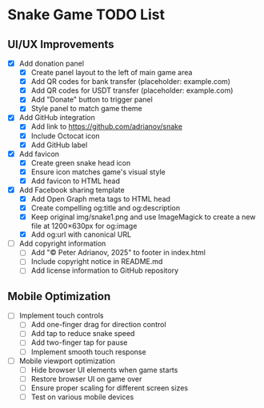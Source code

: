 # Snake Game TODO List

## UI/UX Improvements
- [x] Add donation panel
  - [x] Create panel layout to the left of main game area
  - [x] Add QR codes for bank transfer (placeholder: example.com)
  - [x] Add QR codes for USDT transfer (placeholder: example.com)
  - [x] Add "Donate" button to trigger panel
  - [x] Style panel to match game theme

- [x] Add GitHub integration
  - [x] Add link to https://github.com/adrianov/snake
  - [x] Include Octocat icon
  - [x] Add GitHub label

- [x] Add favicon
  - [x] Create green snake head icon
  - [x] Ensure icon matches game's visual style
  - [x] Add favicon to HTML head

- [x] Add Facebook sharing template
  - [x] Add Open Graph meta tags to HTML head
  - [x] Create compelling og:title and og:description
  - [x] Keep original img/snake1.png and use ImageMagick to create a new file at 1200×630px for og:image
  - [x] Add og:url with canonical URL

- [ ] Add copyright information
  - [ ] Add "© Peter Adrianov, 2025" to footer in index.html
  - [ ] Include copyright notice in README.md
  - [ ] Add license information to GitHub repository

## Mobile Optimization
- [ ] Implement touch controls
  - [ ] Add one-finger drag for direction control
  - [ ] Add tap to reduce snake speed
  - [ ] Add two-finger tap for pause
  - [ ] Implement smooth touch response

- [ ] Mobile viewport optimization
  - [ ] Hide browser UI elements when game starts
  - [ ] Restore browser UI on game over
  - [ ] Ensure proper scaling for different screen sizes
  - [ ] Test on various mobile devices